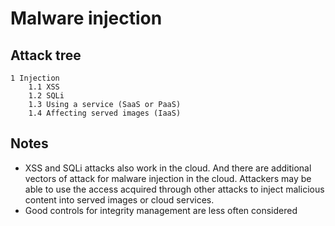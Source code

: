 # Malware injection

## Attack tree

```text
1 Injection
    1.1 XSS
    1.2 SQLi
    1.3 Using a service (SaaS or PaaS)
    1.4 Affecting served images (IaaS)
```

## Notes

* XSS and SQLi attacks also work in the cloud. And there are additional vectors of
attack for malware injection in the cloud. Attackers may be able to use the
access acquired through other attacks to inject malicious content into served images or
cloud services.
* Good controls for integrity management are less often considered
